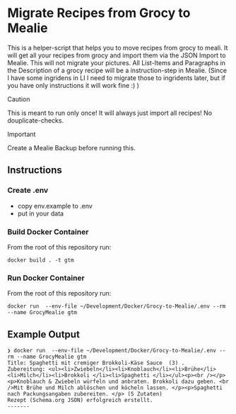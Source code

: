 # Migrate Recipes from Grocy to Mealie

This is a helper-script that helps you to move recipes from grocy to meali. 
It will get all your recipes from grocy and import them via the JSON Import to Mealie. This will not migrate your pictures. 
All List-Items and Paragraphs in the Description of a grocy recipe will be a instruction-step in Mealie. (Since I have some ingridens in LI I need to migrate those to ingridents later, but if you have only instructions it will work fine :) )

> [!CAUTION]
> This is meant to run only once! It will always just import all recipes! No douplicate-checks. 

> [!IMPORTANT]  
> Create a Mealie Backup before running this. 

## Instructions

### Create .env 
- copy env.example to .env
- put in your data

### Build Docker Container

From the root of this repository run: 

```
docker build . -t gtm
```

### Run Docker Container

From the root of this repository run:

```
docker run  --env-file ~/Development/Docker/Grocy-to-Mealie/.env --rm --name GrocyMealie gtm
```


## Example Output

```
❯ docker run  --env-file ~/Development/Docker/Grocy-to-Mealie/.env --rm --name GrocyMealie gtm
Title: Spaghetti mit cremiger Brokkoli-Käse Sauce  (3) .
Zubereitung: <ul><li>Zwiebeln</li><li>Knoblauch</li><li>Brühe</li><li>Milch</li><li>Brokkoli </li><li>Spaghetti </li></ul><p><br /></p><p>Knoblauch & Zwiebeln würfeln und anbraten. Brokkoli dazu geben. <br />Mit Brühe und Milch ablöschen und köcheln lassen. </p><p>Spaghetti nach Packungsangaben zubereiten. </p> (5 Zutaten)
Rezept (Schema.org JSON) erfolgreich erstellt.
-------
```
